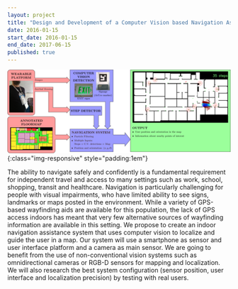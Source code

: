 ```yaml
---
layout: project
title: "Design and Development of a Computer Vision based Navigation Assistance for Visually Impaired Persons in Indoor Environments"
date: 2016-01-15
start_date: 2016-01-15
end_date: 2017-06-15
published: true
---
```


![Navigation Assistance approach](/assets/images/skeri-navigation-aid-approach.png){:class="img-responsive" style="padding:1em"}

The ability to navigate safely and confidently is a fundamental requirement for independent travel and access to many settings such as work, school, shopping, transit and healthcare. Navigation is particularly challenging for people with visual impairments, who have limited ability to see signs, landmarks or maps posted in the environment. While a variety of GPS-based wayfinding aids are available for this population, the lack of GPS access indoors has meant that very few alternative sources of wayfinding information are available in this setting. We propose to create an indoor navigation assistance system that uses computer vision to localize and guide the user in a map. Our system will use a smartphone as sensor and user interface platform and a camera as main sensor. We are going to benefit from the use of non-conventional vision systems such as omnidirectional cameras or RGB-D sensors for mapping and localization. We will also research the best system configuration (sensor position, user interface and localization precision) by testing with real users.
